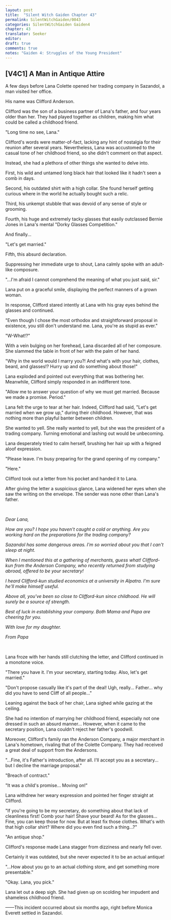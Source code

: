 ```yaml
---
layout: post
title:  "Silent Witch Gaiden Chapter 43"
permalink: SilentWitchGaiden/0043
categories: SilentWitchGaiden Gaiden4
chapter: 43
translator: Seeker
editor: 
draft: true
comments: true
notes: "Gaiden 4: Struggles of the Young President"
---
```

<h2>[V4C1] A Man in Antique Attire</h2>

A few days before Lana Colette opened her trading company in Sazandol, a man visited her office.

His name was Clifford Anderson.

Clifford was the son of a business partner of Lana's father, and four years older than her. They had played together as children, making him what could be called a childhood friend.

"Long time no see, Lana."

Clifford's words were matter-of-fact, lacking any hint of nostalgia for their reunion after several years. Nevertheless, Lana was accustomed to the casual tone of her childhood friend, so she didn't comment on that aspect.

Instead, she had a plethora of other things she wanted to delve into.

First, his wild and untamed long black hair that looked like it hadn't seen a comb in days.

Second, his outdated shirt with a high collar. She found herself getting curious where in the world he actually bought such a relic.

Third, his unkempt stubble that was devoid of any sense of style or grooming.

Fourth, his huge and extremely tacky glasses that easily outclassed Bernie Jones in Lana's mental "Dorky Glasses Competition."

And finally...

"Let's get married."

Fifth, this absurd declaration.

Suppressing her immediate urge to shout, Lana calmly spoke with an adult-like composure.

"...I'm afraid I cannot comprehend the meaning of what you just said, sir."

Lana put on a graceful smile, displaying the perfect manners of a grown woman.

In response, Clifford stared intently at Lana with his gray eyes behind the glasses and continued.

"Even though I chose the most orthodox and straightforward proposal in existence, you still don't understand me. Lana, you're as stupid as ever."

"W-What!?"

With a vein bulging on her forehead, Lana discarded all of her composure. She slammed the table in front of her with the palm of her hand.

"Why in the world would I marry you?! And what's with your hair, clothes, beard, and glasses!? Hurry up and do something about those!"

Lana exploded and pointed out everything that was bothering her. Meanwhile, Clifford simply responded in an indifferent tone.

"Allow me to answer your question of why we must get married. Because we made a promise. Period."

Lana felt the urge to tear at her hair. Indeed, Clifford had said, "Let's get married when we grow up," during their childhood. However, that was nothing more than playful banter between children.

She wanted to yell. She really wanted to yell, but she was the president of a trading company. Turning emotional and lashing out would be unbecoming.

Lana desperately tried to calm herself, brushing her hair up with a feigned aloof expression.

"Please leave. I'm busy preparing for the grand opening of my company."

"Here."

Clifford took out a letter from his pocket and handed it to Lana.

After giving the letter a suspicious glance, Lana widened her eyes when she saw the writing on the envelope. The sender was none other than Lana's father.

<br/>

*Dear Lana,*

*How are you? I hope you haven't caught a cold or anything. Are you working hard on the preparations for the trading company?*

*Sazandol has some dangerous areas. I'm so worried about you that I can't sleep at night.*

*When I mentioned this at a gathering of merchants, guess what! Clifford-kun from the Anderson Company, who recently returned from studying abroad, offered to be your secretary!*

*I heard Clifford-kun studied economics at a university in Alpatra. I'm sure he'll make himself useful.*

*Above all, you've been so close to Clifford-kun since childhood. He will surely be a source of strength.*

*Best of luck in establishing your company. Both Mama and Papa are cheering for you.*

*With love for my daughter.*

*From Papa*

<br/>

Lana froze with her hands still clutching the letter, and Clifford continued in a monotone voice.

"There you have it. I'm your secretary, starting today. Also, let's get married."

"Don't propose casually like it's part of the deal! Ugh, really... Father... why did you have to send Cliff of all people..."

Leaning against the back of her chair, Lana sighed while gazing at the ceiling.

She had no intention of marrying her childhood friend, especially not one dressed in such an absurd manner... However, when it came to the secretary position, Lana couldn't reject her father's goodwill.

Moreover, Clifford's family ran the Anderson Company, a major merchant in Lana's hometown, rivaling that of the Colette Company. They had received a great deal of support from the Andersons.

"...Fine, it's Father's introduction, after all. I'll accept you as a secretary... but I decline the marriage proposal."

"Breach of contract."

"It was a child's promise... Moving on!"

Lana withdrew her weary expression and pointed her finger straight at Clifford.

"If you're going to be my secretary, do something about that lack of cleanliness first! Comb your hair! Shave your beard! As for the glasses... Fine, you can keep those for now. But at least fix those clothes. What's with that high collar shirt? Where did you even find such a thing...?"

"An antique shop."

Clifford's response made Lana stagger from dizziness and nearly fell over.

Certainly it was outdated, but she never expected it to be an actual antique!

"...How about you go to an actual clothing store, and get something more presentable."

"Okay. Lana, you pick."

Lana let out a deep sigh. She had given up on scolding her impudent and shameless childhood friend.

——This incident occurred about six months ago, right before Monica Everett settled in Sazandol.



